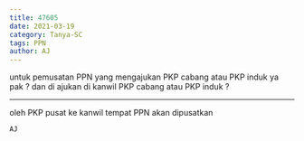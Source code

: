 ```yaml
---
title: 47605
date: 2021-03-19
category: Tanya-SC
tags: PPN
author: AJ
---
```


untuk pemusatan PPN yang mengajukan PKP cabang atau PKP induk ya pak ? dan di ajukan di kanwil PKP cabang atau PKP induk ?

---

oleh PKP pusat ke kanwil tempat PPN akan dipusatkan

`AJ`
